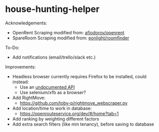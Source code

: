# house-hunting-helper
 
Acknowledgements: 
- OpenRent Scraping modified from: [afiodorov/openrent](https://github.com/afiodorov/openrent)
- SpareRoom Scraping modified from: [eonlight/roomfinder](hhttps://github.com/eonlight/roomfinder)

To-Do:
- Add notifications (email/trello/slack etc.)

Improvements:
- Headless browser currently requires Firefox to be installed, could instead:
  - Use an [undocumented API](https://github.com/TomHodson/uk_rentals_bot/blob/main/src/openrent.py)
  - Use selenium/xfb as a browser?
- Add RightMove:
  - https://github.com/toby-p/rightmove_webscraper.py
- Add location/time to work in database:
  - https://openrouteservice.org/dev/#/home?tab=1
- Add ranking by weighting different factors
- Add extra search filters (like min tenancy), before saving to database









